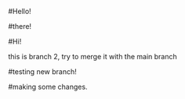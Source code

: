 
#Hello!


#there!


#Hi!



this is branch 2, try to merge it with the main branch

#testing new branch!

#making some changes.

